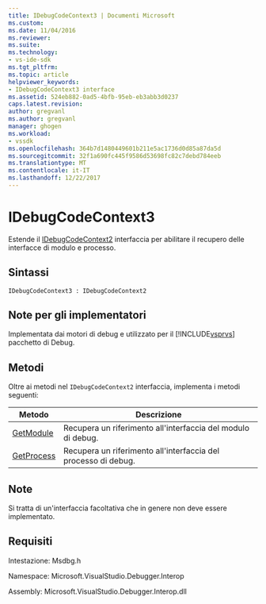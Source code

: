 ```yaml
---
title: IDebugCodeContext3 | Documenti Microsoft
ms.custom: 
ms.date: 11/04/2016
ms.reviewer: 
ms.suite: 
ms.technology:
- vs-ide-sdk
ms.tgt_pltfrm: 
ms.topic: article
helpviewer_keywords:
- IDebugCodeContext3 interface
ms.assetid: 524eb882-0ad5-4bfb-95eb-eb3abb3d0237
caps.latest.revision: 
author: gregvanl
ms.author: gregvanl
manager: ghogen
ms.workload:
- vssdk
ms.openlocfilehash: 364b7d1480449601b211e5ac1736d0d85a87da5d
ms.sourcegitcommit: 32f1a690fc445f9586d53698fc82c7debd784eeb
ms.translationtype: MT
ms.contentlocale: it-IT
ms.lasthandoff: 12/22/2017
---
```

# <a name="idebugcodecontext3"></a>IDebugCodeContext3
Estende il [IDebugCodeContext2](../../../extensibility/debugger/reference/idebugcodecontext2.md) interfaccia per abilitare il recupero delle interfacce di modulo e processo.  
  
## <a name="syntax"></a>Sintassi  
  
```  
IDebugCodeContext3 : IDebugCodeContext2  
```  
  
## <a name="notes-for-implementers"></a>Note per gli implementatori  
 Implementata dai motori di debug e utilizzato per il [!INCLUDE[vsprvs](../../../code-quality/includes/vsprvs_md.md)] pacchetto di Debug.  
  
## <a name="methods"></a>Metodi  
 Oltre ai metodi nel `IDebugCodeContext2` interfaccia, implementa i metodi seguenti:  
  
|Metodo|Descrizione|  
|------------|-----------------|  
|[GetModule](../../../extensibility/debugger/reference/idebugcodecontext3-getmodule.md)|Recupera un riferimento all'interfaccia del modulo di debug.|  
|[GetProcess](../../../extensibility/debugger/reference/idebugcodecontext3-getprocess.md)|Recupera un riferimento all'interfaccia del processo di debug.|  
  
## <a name="remarks"></a>Note  
 Si tratta di un'interfaccia facoltativa che in genere non deve essere implementato.  
  
## <a name="requirements"></a>Requisiti  
 Intestazione: Msdbg.h  
  
 Namespace: Microsoft.VisualStudio.Debugger.Interop  
  
 Assembly: Microsoft.VisualStudio.Debugger.Interop.dll